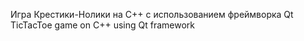 Игра Крестики-Нолики на С++ с использованием фреймворка Qt 
TicTacToe game on C++ using Qt framework

